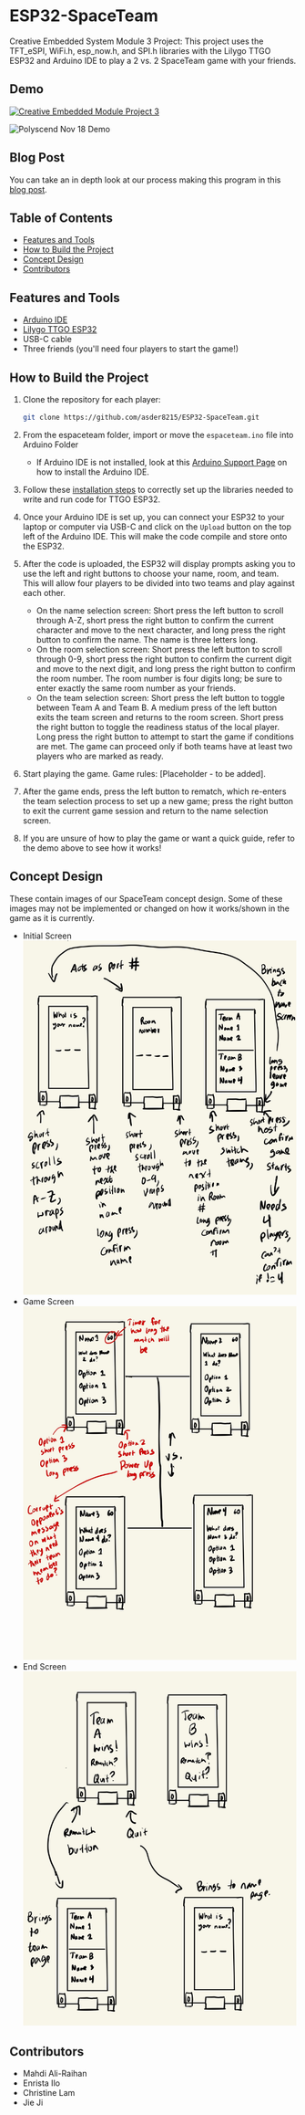 # ESP32-SpaceTeam
Creative Embedded System Module 3 Project: This project uses the TFT_eSPI, WiFi.h, esp_now.h, and SPI.h libraries with the Lilygo TTGO ESP32 and Arduino IDE to play a 2 vs. 2 SpaceTeam game with your friends.

## Demo
[![Creative Embedded Module Project 3](http://img.youtube.com/vi/E0GkIxMT4ik/0.jpg)](https://youtu.be/E0GkIxMT4ik)

![Polyscend Nov 18 Demo](PLACEHOLDER.gif)

## Blog Post

You can take an in depth look at our process making this program in this [blog post](PLACEHOLDER).

## Table of Contents

- [Features and Tools](#features-and-tools)
- [How to Build the Project](#how-to-build-the-project)
- [Concept Design](#concept-design)
- [Contributors](#contributors)

## Features and Tools

- [Arduino IDE](https://support.arduino.cc/hc/en-us/articles/360019833020-Download-and-install-Arduino-IDE)
- [Lilygo TTGO ESP32](https://www.amazon.com/LILYGO-T-Display-Arduino-Development-CH9102F/dp/B099MPFJ9M?th=1)
- USB-C cable
- Three friends (you'll need four players to start the game!)

## How to Build the Project 

1. Clone the repository for each player:

   ```bash
   git clone https://github.com/asder8215/ESP32-SpaceTeam.git
   ```
2. From the espaceteam folder, import or move the `espaceteam.ino` file into Arduino Folder
    * If Arduino IDE is not installed, look at this [Arduino Support Page](https://support.arduino.cc/hc/en-us/articles/360019833020-Download-and-install-Arduino-IDE) on how to install the Arduino IDE.

3. Follow these [installation steps](https://coms3930.notion.site/Lab-1-TFT-Display-a53b9c10137a4d95b22d301ec6009a94) to correctly set up the libraries needed to write and run code for TTGO ESP32.

4. Once your Arduino IDE is set up, you can connect your ESP32 to your laptop or computer via USB-C and click on the `Upload` button on the top left of the Arduino IDE. This will make the code compile and store onto the ESP32.

5. After the code is uploaded, the ESP32 will display prompts asking you to use the left and right buttons to choose your name, room, and team. This will allow four players to be divided into two teams and play against each other.
    * On the name selection screen: Short press the left button to scroll through A-Z, short press the right button to confirm the current character and move to the next character, and long press the right button to confirm the name. The name is three letters long.
    * On the room selection screen: Short press the left button to scroll through 0-9, short press the right button to confirm the current digit and move to the next digit, and long press the right button to confirm the room number. The room number is four digits long; be sure to enter exactly the same room number as your friends.
    * On the team selection screen: Short press the left button to toggle between Team A and Team B. A medium press of the left button exits the team screen and returns to the room screen. Short press the right button to toggle the readiness status of the local player. Long press the right button to attempt to start the game if conditions are met. The game can proceed only if both teams have at least two players who are marked as ready.

6. Start playing the game. Game rules: [Placeholder - to be added].

7. After the game ends, press the left button to rematch, which re-enters the team selection process to set up a new game; press the right button to exit the current game session and return to the name selection screen.

8. If you are unsure of how to play the game or want a quick guide, refer to the demo above to see how it works!

## Concept Design

These contain images of our SpaceTeam concept design. Some of these images may not be implemented or changed on how it works/shown in the game as it is currently.

- Initial Screen
![Initial Screen](images/initial_screen.jpg)
- Game Screen
![Game Screen](images/game_screen.jpg)
- End Screen
![End Screens](images/end_screen.jpg)

## Contributors

- Mahdi Ali-Raihan
- Enrista Ilo
- Christine Lam
- Jie Ji
